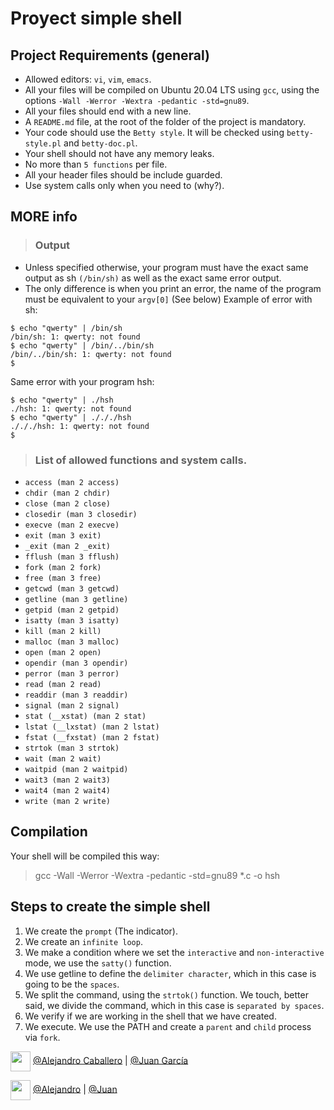 # Proyect simple shell

## Project Requirements (general)
* Allowed editors: ```vi```, ```vim```, ```emacs```.
* All your files will be compiled on Ubuntu 20.04 LTS using ```gcc```, using the options ```-Wall -Werror -Wextra -pedantic -std=gnu89```.
* All your files should end with a new line.
* A ```README.md``` file, at the root of the folder of the project is mandatory.
* Your code should use the ```Betty style```. It will be checked using ```betty-style.pl``` and ```betty-doc.pl```.
* Your shell should not have any memory leaks.
* No more than ```5 functions``` per file.
* All your header files should be include guarded.
* Use system calls only when you need to (why?).

## MORE info
> ### Output
* Unless specified otherwise, your program must have the exact same output as sh ```(/bin/sh)``` as well as the exact same error output.
* The only difference is when you print an error, the name of the program must be equivalent to your ```argv[0]``` (See below)
Example of error with sh:
```
$ echo "qwerty" | /bin/sh
/bin/sh: 1: qwerty: not found
$ echo "qwerty" | /bin/../bin/sh
/bin/../bin/sh: 1: qwerty: not found
$
```
Same error with your program hsh:
```
$ echo "qwerty" | ./hsh
./hsh: 1: qwerty: not found
$ echo "qwerty" | ./././hsh
./././hsh: 1: qwerty: not found
$
```
> ### List of allowed functions and system calls.

* ```access (man 2 access)```
* ```chdir (man 2 chdir)```
* ```close (man 2 close)```
* ```closedir (man 3 closedir)```
* ```execve (man 2 execve)```
* ```exit (man 3 exit)```
* ```_exit (man 2 _exit)```
* ```fflush (man 3 fflush)```
* ```fork (man 2 fork)```
* ```free (man 3 free)```
* ```getcwd (man 3 getcwd)```
* ```getline (man 3 getline)```
* ```getpid (man 2 getpid)```
* ```isatty (man 3 isatty)```
* ```kill (man 2 kill)```
* ```malloc (man 3 malloc)```
* ```open (man 2 open)```
* ```opendir (man 3 opendir)```
* ```perror (man 3 perror)```
* ```read (man 2 read)```
* ```readdir (man 3 readdir)```
* ```signal (man 2 signal)```
* ```stat (__xstat) (man 2 stat)```
* ```lstat (__lxstat) (man 2 lstat)```
* ```fstat (__fxstat) (man 2 fstat)```
* ```strtok (man 3 strtok)```
* ```wait (man 2 wait)```
* ```waitpid (man 2 waitpid)```
* ```wait3 (man 2 wait3)```
* ```wait4 (man 2 wait4)```
* ```write (man 2 write)```

## Compilation
Your shell will be compiled this way:
> gcc -Wall -Werror -Wextra -pedantic -std=gnu89 *.c -o hsh

## Steps to create the simple shell
1. We create the ```prompt``` (The indicator).
2. We create an ```infinite loop```.
3. We make a condition where we set the ```interactive``` and ```non-interactive``` mode, we use the ```satty()``` function.
4. We use getline to define the ```delimiter character```, which in this case is going to be the ```spaces```.
5. We split the command, using the ```strtok()``` function. We touch, better said, we divide the command, which in this case is ```separated by spaces```.
6. We verify if we are working in the shell that we have created.
7. We execute. We use the PATH and create a ```parent``` and ```child``` process via ```fork```.

<a href = 'https://www.github.com/Crisgrva'> <img width = '32px' align= 'center' src="https://raw.githubusercontent.com/rahulbanerjee26/githubAboutMeGenerator/main/icons/github.svg"/></a> [@Alejandro Caballero](https://github.com/Caballero018) | [@Juan García](https://github.com/JuanGarcia0418)

<a href = 'https://www.twitter.com/crisgrvc'> <img width = '32px' align= 'center' src="https://raw.githubusercontent.com/rahulbanerjee26/githubAboutMeGenerator/main/icons/twitter.svg"/></a> [@Alejandro](https://twitter.com/Alejand51178128) | [@Juan]()
